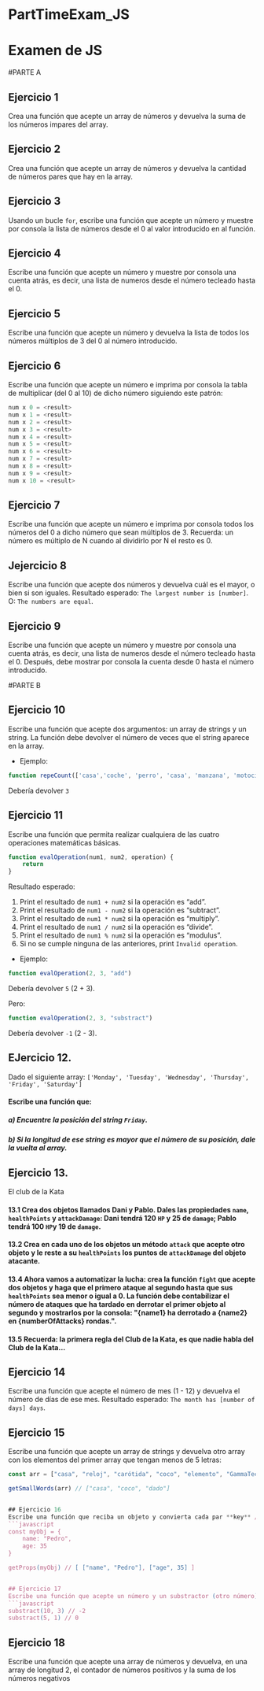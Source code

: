 # PartTimeExam_JS

# Examen de JS

#PARTE A

## Ejercicio 1
Crea una función que acepte un array de números y devuelva la suma de los números impares del array.

## Ejercicio 2
Crea una función que acepte un array de números y devuelva la cantidad de números pares que hay en la array.

## Ejercicio 3
Usando un bucle `for`, escribe una función que acepte un número y muestre por consola la lista de números desde el 0 al valor introducido en al función.

## Ejercicio 4
Escribe una función que acepte un número y muestre por consola una cuenta atrás, es decir, una lista de numeros desde el número tecleado hasta el 0. 

## Ejercicio 5
Escribe una función que acepte un número y devuelva la lista de todos los números múltiplos de 3 del 0 al número introducido.

## Ejercicio 6
Escribe una función que acepte un número e imprima por consola la tabla de multiplicar (del 0 al 10) de dicho número siguiendo este patrón:
```javascript
num x 0 = <result>
num x 1 = <result>
num x 2 = <result>
num x 3 = <result>
num x 4 = <result>
num x 5 = <result>
num x 6 = <result>
num x 7 = <result>
num x 8 = <result>
num x 9 = <result>
num x 10 = <result>
```

## Ejercicio 7
Escribe una función que acepte un número e imprima por consola todos los números del 0 a dicho número que sean múltiplos de 3. Recuerda: un número es múltiplo de N cuando al dividirlo por N el resto es 0.

## Jejercicio 8 
Escribe una función que acepte dos números y devuelva cuál es el mayor, o bien si son iguales.
 Resultado esperado: `The largest number is [number]`.
 O: `The numbers are equal`.
 
 ## Ejercicio 9

Escribe una función que acepte un número y muestre por consola una cuenta atrás, es decir, una lista de numeros desde el número tecleado hasta el 0. Después, debe mostrar por consola la cuenta desde 0 hasta el número introducido. 



#PARTE B

## Ejercicio 10
Escribe una función que acepte dos argumentos: un array de strings y un string. La función debe devolver el número de veces que el string aparece en la array.

- Ejemplo:
````javascript
function repeCount(['casa','coche', 'perro', 'casa', 'manzana', 'motocicleta', 'javascript', 'perro', 'casa'], 'casa')
````
Debería devolver `3`


## Ejercicio 11

Escribe una función que permita realizar cualquiera de las cuatro operaciones matemáticas básicas.
```javascript
function evalOperation(num1, num2, operation) {
	return
}
```
Resultado esperado:
1.  Print el resultado de `num1 + num2` si la operación es “add”.
2.  Print el resultado de `num1 - num2` si la operación es “subtract”.
3.  Print el resultado de `num1 * num2` si la operación es “multiply”.
4.  Print el resultado de `num1 / num2` si la operación es “divide”.
5.  Print el resultado de `num1 % num2` si la operación es “modulus”.
6.  Si no se cumple ninguna de las anteriores, print `Invalid operation`.

- Ejemplo:
````javascript
function evalOperation(2, 3, "add")
````
Debería devolver `5` (2 + 3).

Pero:
````javascript
function evalOperation(2, 3, "substract")
````
Debería devolver `-1` (2 - 3).


## EJercicio 12. 

Dado el siguiente array: `['Monday', 'Tuesday', 'Wednesday', 'Thursday', 'Friday', 'Saturday']`

#### Escribe una función que:

##### a) Encuentre la posición del string `Friday`.

##### b) Si la longitud de ese string es mayor que el número de su posición, dale la vuelta al array.


## Ejercicio 13.

El club de la Kata

#### 13.1 Crea dos objetos llamados Dani y Pablo. Dales las propiedades `name`, `healthPoints` y `attackDamage`: Dani tendrá 120 `HP` y 25 de `damage`; Pablo tendrá 100 `HP`y 19 de `damage`.

#### 13.2 Crea en cada uno de los objetos un método `attack` que acepte otro objeto y le reste a su `healthPoints` los puntos de `attackDamage` del objeto atacante.

#### 13.4 Ahora vamos a automatizar la lucha: crea la función `fight` que acepte dos objetos y haga que el primero ataque al segundo hasta que sus `healthPoints` sea menor o igual a 0. La función debe contabilizar el número de ataques que ha tardado en derrotar el primer objeto al segundo y mostrarlos por la consola: "{name1} ha derrotado a {name2} en {numberOfAttacks} rondas.".

#### 13.5 Recuerda: la primera regla del Club de la Kata, es que nadie habla del Club de la Kata...


## Ejercicio 14

Escribe una función que acepte el número de mes (1 - 12) y devuelva el número de días de ese mes.
Resultado esperado: `The month has [number of days] days`.


## Ejercicio 15

Escribe una función que acepte un array de strings y devuelva otro array con los elementos del primer array que tengan menos de 5 letras:
```javascript
const arr = ["casa", "reloj", "carótida", "coco", "elemento", "GammaTech", "dado"];

getSmallWords(arr) // ["casa", "coco", "dado"]


## Ejercicio 16
Escribe una función que reciba un objeto y convierta cada par **key** / **value** en un array bidimensional:
```javascript
const myObj = {
	name: "Pedro",
	age: 35
}

getProps(myObj) // [ ["name", "Pedro"], ["age", 35] ]


## Ejercicio 17
Escribe una función que acepte un número y un substractor (otro número). Mientras que el número sea mayor que `0`, debes restarle el substractor. Debes devolver el número tal y como ha quedado despues de las restas. **No puedes usar un bucle for**:
```javascript
substract(10, 3) // -2
substract(5, 1) // 0
```


## Ejercicio 18 
Escribe una función que acepte una array de números y devuelva, en una array de longitud 2, el contador de números positivos y la suma de los números negativos
